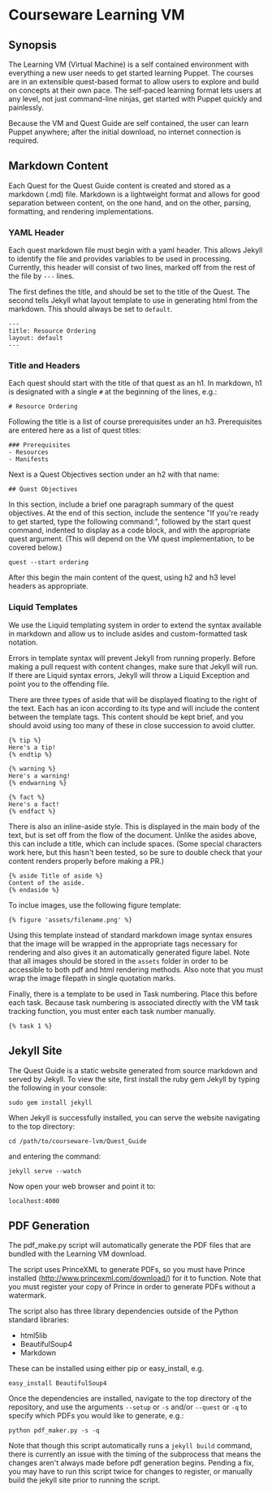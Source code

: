 # Courseware Learning VM

## Synopsis

The Learning VM (Virtual Machine) is a self contained environment with everything a new user needs to get started learning Puppet. The courses are in an extensible quest-based format to allow users to explore and build on concepts at their own pace. The self-paced learning format lets users at any level, not just command-line ninjas, get started with Puppet quickly and painlessly.

Because the VM and Quest Guide are self contained, the user can learn Puppet anywhere; after the initial download, no internet connection is required.

## Markdown Content

Each Quest for the Quest Guide content is created and stored as a markdown (.md) file. Markdown is a lightweight format and allows for good separation between content, on the one hand, and on the other, parsing, formatting, and rendering implementations.

### YAML Header

Each quest markdown file must begin with a yaml header. This allows Jekyll to identify the file and provides variables to be used in processing. Currently, this header will consist of two lines, marked off from the rest of the file by `---` lines.

The first defines the title, and should be set to the title of the Quest. The second tells Jekyll what layout template to use in generating html from the markdown. This should always be set to `default`.

	---
	title: Resource Ordering
	layout: default
	---

### Title and Headers

Each quest should start with the title of that quest as an h1. In markdown, h1 is designated with a single `#` at the beginning of the lines, e.g.:

	# Resource Ordering

Following the title is a list of course prerequisites under an h3. Prerequisites are entered here as a list of quest titles:

	### Prerequisites
	- Resources
	- Manifests
	
Next is a Quest Objectives section under an h2 with that name:

	## Quest Objectives
	
In this section, include a brief one paragraph summary of the quest objectives. At the end of this section, include the sentence "If you're ready to get started, type the following command:", followed by the start quest command, indented to display as a code block, and with the appropriate quest argument. (This will depend on the VM quest implementation, to be covered below.)

    quest --start ordering
    
After this begin the main content of the quest, using h2 and h3 level headers as appropriate.

### Liquid Templates

We use the Liquid templating system in order to extend the syntax available in markdown and allow us to include asides and custom-formatted task notation.

Errors in template syntax will prevent Jekyll from running properly. Before making a pull request with content changes, make sure that Jekyll will run. If there are Liquid syntax errors, Jekyll will throw a Liquid Exception and point you to the offending file.

There are three types of aside that will be displayed floating to the right of the text. Each has an icon according to its type and will include the content between the template tags. This content should be kept brief, and you should avoid using too many of these in close succession to avoid clutter.

```
{% tip %}
Here's a tip!
{% endtip %}

{% warning %}
Here's a warning!
{% endwarning %}

{% fact %}
Here's a fact!
{% endfact %}
```

There is also an inline-aside style. This is displayed in the main body of the text, but is set off from the flow of the document. Unlike the asides above, this can include a title, which can include spaces. (Some special characters work here, but this hasn't been tested, so be sure to double check that your content renders properly before making a PR.)

```
{% aside Title of aside %}
Content of the aside.
{% endaside %}
```

To inclue images, use the following figure template:

```
{% figure 'assets/filename.png' %}
```

Using this template instead of standard markdown image syntax ensures that the image will be wrapped in the appropriate tags necessary for rendering and also gives it an automatically generated figure label. Note that all images should be stored in the `assets` folder in order to be accessible to both pdf and html rendering methods. Also note that you must wrap the image filepath in single quotation marks.


Finally, there is a template to be used in Task numbering. Place this before each task. Because task numbering is associated directly with the VM task tracking function, you must enter each task number manually.

```
{% task 1 %}
```

## Jekyll Site

The Quest Guide is a static website generated from source markdown and served by Jekyll.  To view the site, first install the ruby gem Jekyll by typing the following in your console:
	
	sudo gem install jekyll
	
When Jekyll is successfully installed, you can serve the website navigating to the top directory:

	cd /path/to/courseware-lvm/Quest_Guide
	
and entering the command:

	jekyll serve --watch
	
Now open your web browser and point it to:
	
	localhost:4000

## PDF Generation

The pdf_make.py script will automatically generate the PDF files that are bundled with the Learning VM download.

The script uses PrinceXML to generate PDFs, so you must have Prince installed (http://www.princexml.com/download/) for it to function. Note that you must register your copy of Prince in order to generate PDFs without a watermark.

The script also has three library dependencies outside of the Python standard libraries:

* html5lib
* BeautifulSoup4
* Markdown

These can be installed using either pip or easy_install, e.g.

	easy_install BeautifulSoup4

Once the dependencies are installed, navigate to the top directory of the repository, and use the arguments `--setup` or `-s` and/or `--quest` or `-q` to specify which PDFs you would like to generate, e.g.:
	
	python pdf_maker.py -s -q
	
Note that though this script automatically runs a `jekyll build` command, there is currently an issue with the timing of the subprocess that means the changes aren't always made before pdf generation begins. Pending a fix, you may have to run this script twice for changes to register, or manually build the jekyll site prior to running the script.
	 
